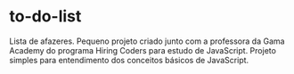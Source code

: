 # to-do-list
Lista de afazeres. Pequeno projeto criado junto com a professora da Gama Academy do programa Hiring Coders para estudo de JavaScript. Projeto simples para entendimento dos conceitos básicos de JavaScript.
